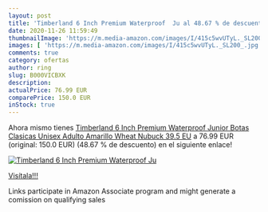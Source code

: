 ```yaml
---
layout: post
title: 'Timberland 6 Inch Premium Waterproof  Ju al 48.67 % de descuento'
date: 2020-11-26 11:59:49
thumbnailImage: 'https://m.media-amazon.com/images/I/415c5wvUTyL._SL200_.jpg'
images: [ 'https://m.media-amazon.com/images/I/415c5wvUTyL._SL200_.jpg' ]
comments: true
category: ofertas
author: ring
slug: B000VICBXK
description:
actualPrice: 76.99 EUR
comparePrice: 150.0 EUR
inStock: true
---
```


Ahora mismo tienes [Timberland 6 Inch Premium Waterproof  Junior   Botas Clasicas Unisex Adulto  Amarillo Wheat Nubuck  39.5 EU](https://www.amazon.es/dp/B000VICBXK/?tag=tolees-21) a 76.99 EUR (original: 150.0 EUR) (48.67 %  de descuento) en el siguiente enlace!

[![Timberland 6 Inch Premium Waterproof  Ju](https://m.media-amazon.com/images/I/415c5wvUTyL._SL200_.jpg)](https://www.amazon.es/dp/B000VICBXK/?tag=tolees-21)

[Visítala!!!](https://www.amazon.es/dp/B000VICBXK/?tag=tolees-21)

Links participate in Amazon Associate program and might generate a comission on qualifying sales
